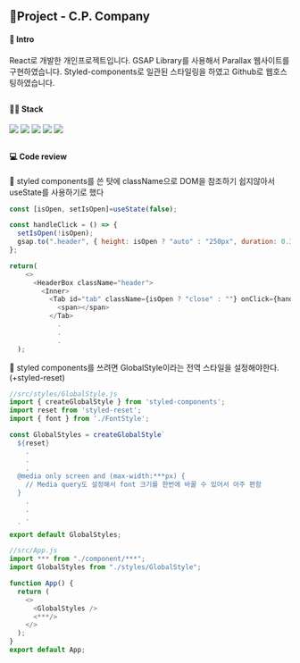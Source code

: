 ## 🚩Project - C.P. Company

#### 📰 Intro 
React로 개발한 개인프로젝트입니다. GSAP Library를 사용해서 Parallax 웹사이트를 구현하였습니다. 
Styled-components로 일관된 스타일링을 하였고 Github로 웹호스팅하였습니다.
##
#### 👩‍💻 Stack 
<div>
  <img src="https://img.shields.io/badge/React-61DAFB?style=for-the-badge&logo=react&logoColor=white">
  <img src="https://img.shields.io/badge/Redux-764ABC?style=for-the-badge&logo=redux&logoColor=white">
  <img src="https://img.shields.io/badge/Javascript-F7DF1E?style=for-the-badge&logo=javascript&logoColor=white">
  <img src="https://img.shields.io/badge/Styled components-DB7093?style=for-the-badge&logo=styledcomponents&logoColor=white">
  <img src="https://img.shields.io/badge/Figma-F24E1E?style=for-the-badge&logo=figma&logoColor=white">
</div>

##
#### 💻 Code review
🔸 styled components를 쓴 탓에 className으로 DOM을 참조하기 쉽지않아서 useState를 사용하기로 했다
```javascript
const [isOpen, setIsOpen]=useState(false);

const handleClick = () => {
  setIsOpen(!isOpen);
  gsap.to(".header", { height: isOpen ? "auto" : "250px", duration: 0.3 });
};

return(
    <>
      <HeaderBox className="header">
        <Inner>
          <Tab id="tab" className={isOpen ? "close" : ""} onClick={handleClick}>
            <span></span>
          </Tab>
            .
            .
            .
  );
```


🔸 styled components를 쓰려면 GlobalStyle이라는 전역 스타일을 설정해야한다. (+styled-reset)
```javascript
//src/styles/GlobalStyle.js
import { createGlobalStyle } from 'styled-components';
import reset from 'styled-reset';
import { font } from './FontStyle';

const GlobalStyles = createGlobalStyle`
  ${reset}
    .
    .
    .
  @media only screen and (max-width:***px) {
    // Media query도 설정해서 font 크기를 한번에 바꿀 수 있어서 아주 편함
  }
    .
    .
    .
  `
export default GlobalStyles;
```

```javascript
//src/App.js
import *** from "./component/***";
import GlobalStyles from "./styles/GlobalStyle";

function App() {
  return (
    <>
      <GlobalStyles />
      <***/>
    </>
  );
}
export default App;
```

